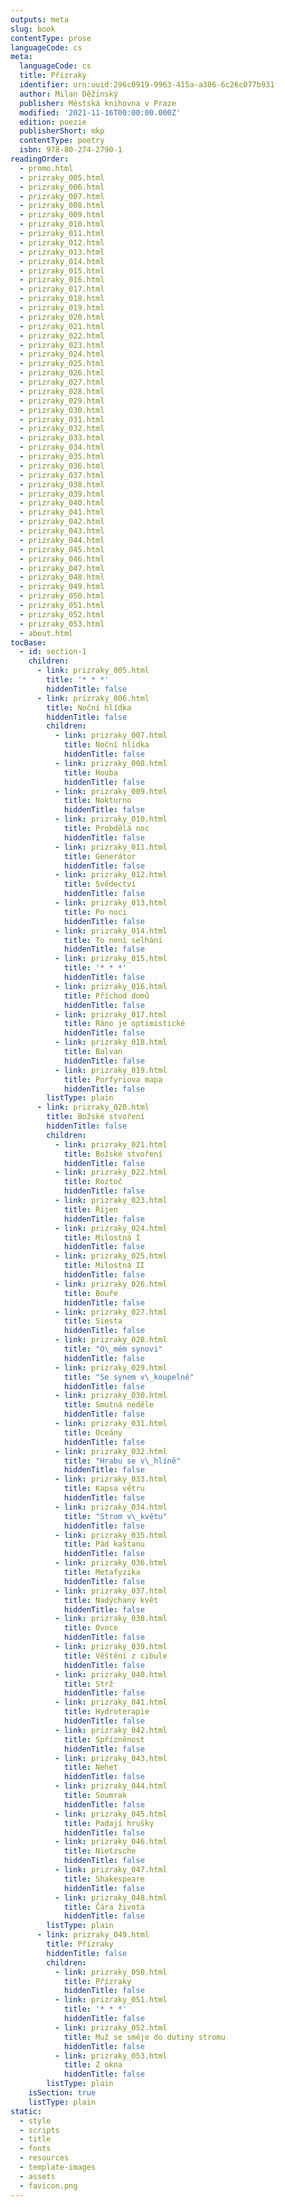 ```yaml
---
outputs: meta
slug: book
contentType: prose
languageCode: cs
meta:
  languageCode: cs
  title: Přízraky
  identifier: urn:uuid:296c0919-9963-415a-a386-6c26c077b931
  author: Milan Děžinský
  publisher: Městská knihovna v Praze
  modified: '2021-11-16T00:00:00.000Z'
  edition: poezie
  publisherShort: mkp
  contentType: poetry
  isbn: 978-80-274-2790-1
readingOrder:
  - promo.html
  - prizraky_005.html
  - prizraky_006.html
  - prizraky_007.html
  - prizraky_008.html
  - prizraky_009.html
  - prizraky_010.html
  - prizraky_011.html
  - prizraky_012.html
  - prizraky_013.html
  - prizraky_014.html
  - prizraky_015.html
  - prizraky_016.html
  - prizraky_017.html
  - prizraky_018.html
  - prizraky_019.html
  - prizraky_020.html
  - prizraky_021.html
  - prizraky_022.html
  - prizraky_023.html
  - prizraky_024.html
  - prizraky_025.html
  - prizraky_026.html
  - prizraky_027.html
  - prizraky_028.html
  - prizraky_029.html
  - prizraky_030.html
  - prizraky_031.html
  - prizraky_032.html
  - prizraky_033.html
  - prizraky_034.html
  - prizraky_035.html
  - prizraky_036.html
  - prizraky_037.html
  - prizraky_038.html
  - prizraky_039.html
  - prizraky_040.html
  - prizraky_041.html
  - prizraky_042.html
  - prizraky_043.html
  - prizraky_044.html
  - prizraky_045.html
  - prizraky_046.html
  - prizraky_047.html
  - prizraky_048.html
  - prizraky_049.html
  - prizraky_050.html
  - prizraky_051.html
  - prizraky_052.html
  - prizraky_053.html
  - about.html
tocBase:
  - id: section-1
    children:
      - link: prizraky_005.html
        title: '* * *'
        hiddenTitle: false
      - link: prizraky_006.html
        title: Noční hlídka
        hiddenTitle: false
        children:
          - link: prizraky_007.html
            title: Noční hlídka
            hiddenTitle: false
          - link: prizraky_008.html
            title: Houba
            hiddenTitle: false
          - link: prizraky_009.html
            title: Nokturno
            hiddenTitle: false
          - link: prizraky_010.html
            title: Probdělá noc
            hiddenTitle: false
          - link: prizraky_011.html
            title: Generátor
            hiddenTitle: false
          - link: prizraky_012.html
            title: Svědectví
            hiddenTitle: false
          - link: prizraky_013.html
            title: Po noci
            hiddenTitle: false
          - link: prizraky_014.html
            title: To není selhání
            hiddenTitle: false
          - link: prizraky_015.html
            title: '* * *'
            hiddenTitle: false
          - link: prizraky_016.html
            title: Příchod domů
            hiddenTitle: false
          - link: prizraky_017.html
            title: Ráno je optimistické
            hiddenTitle: false
          - link: prizraky_018.html
            title: Balvan
            hiddenTitle: false
          - link: prizraky_019.html
            title: Porfyriova mapa
            hiddenTitle: false
        listType: plain
      - link: prizraky_020.html
        title: Božské stvoření
        hiddenTitle: false
        children:
          - link: prizraky_021.html
            title: Božské stvoření
            hiddenTitle: false
          - link: prizraky_022.html
            title: Roztoč
            hiddenTitle: false
          - link: prizraky_023.html
            title: Říjen
            hiddenTitle: false
          - link: prizraky_024.html
            title: Milostná I
            hiddenTitle: false
          - link: prizraky_025.html
            title: Milostná II
            hiddenTitle: false
          - link: prizraky_026.html
            title: Bouře
            hiddenTitle: false
          - link: prizraky_027.html
            title: Siesta
            hiddenTitle: false
          - link: prizraky_028.html
            title: "O\_mém synovi"
            hiddenTitle: false
          - link: prizraky_029.html
            title: "Se synem v\_koupelně"
            hiddenTitle: false
          - link: prizraky_030.html
            title: Smutná neděle
            hiddenTitle: false
          - link: prizraky_031.html
            title: Oceány
            hiddenTitle: false
          - link: prizraky_032.html
            title: "Hrabu se v\_hlíně"
            hiddenTitle: false
          - link: prizraky_033.html
            title: Kapsa větru
            hiddenTitle: false
          - link: prizraky_034.html
            title: "Strom v\_květu"
            hiddenTitle: false
          - link: prizraky_035.html
            title: Pád kaštanu
            hiddenTitle: false
          - link: prizraky_036.html
            title: Metafyzika
            hiddenTitle: false
          - link: prizraky_037.html
            title: Nadýchaný květ
            hiddenTitle: false
          - link: prizraky_038.html
            title: Ovoce
            hiddenTitle: false
          - link: prizraky_039.html
            title: Věštění z cibule
            hiddenTitle: false
          - link: prizraky_040.html
            title: Strž
            hiddenTitle: false
          - link: prizraky_041.html
            title: Hydroterapie
            hiddenTitle: false
          - link: prizraky_042.html
            title: Spřízněnost
            hiddenTitle: false
          - link: prizraky_043.html
            title: Nehet
            hiddenTitle: false
          - link: prizraky_044.html
            title: Soumrak
            hiddenTitle: false
          - link: prizraky_045.html
            title: Padají hrušky
            hiddenTitle: false
          - link: prizraky_046.html
            title: Nietzsche
            hiddenTitle: false
          - link: prizraky_047.html
            title: Shakespeare
            hiddenTitle: false
          - link: prizraky_048.html
            title: Čára života
            hiddenTitle: false
        listType: plain
      - link: prizraky_049.html
        title: Přízraky
        hiddenTitle: false
        children:
          - link: prizraky_050.html
            title: Přízraky
            hiddenTitle: false
          - link: prizraky_051.html
            title: '* * *'
            hiddenTitle: false
          - link: prizraky_052.html
            title: Muž se směje do dutiny stromu
            hiddenTitle: false
          - link: prizraky_053.html
            title: Z okna
            hiddenTitle: false
        listType: plain
    isSection: true
    listType: plain
static:
  - style
  - scripts
  - title
  - fonts
  - resources
  - template-images
  - assets
  - favicon.png
---
```

